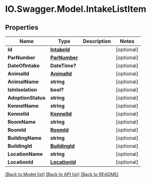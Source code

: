 # IO.Swagger.Model.IntakeListItem
## Properties

Name | Type | Description | Notes
------------ | ------------- | ------------- | -------------
**Id** | [**IntakeId**](IntakeId.md) |  | [optional] 
**ParNumber** | [**ParNumber**](ParNumber.md) |  | [optional] 
**DateOfIntake** | **DateTime?** |  | [optional] 
**AnimalId** | [**AnimalId**](AnimalId.md) |  | [optional] 
**AnimalName** | **string** |  | [optional] 
**IsInIsolation** | **bool?** |  | [optional] 
**AdoptionStatus** | **string** |  | [optional] 
**KennelName** | **string** |  | [optional] 
**KennelId** | [**KennelId**](KennelId.md) |  | [optional] 
**RoomName** | **string** |  | [optional] 
**RoomId** | [**RoomId**](RoomId.md) |  | [optional] 
**BuildingName** | **string** |  | [optional] 
**BuildingId** | [**BuildingId**](BuildingId.md) |  | [optional] 
**LocationName** | **string** |  | [optional] 
**LocationId** | [**LocationId**](LocationId.md) |  | [optional] 

[[Back to Model list]](../README.md#documentation-for-models) [[Back to API list]](../README.md#documentation-for-api-endpoints) [[Back to README]](../README.md)

